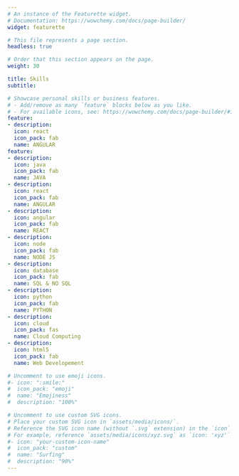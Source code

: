 ```yaml
---
# An instance of the Featurette widget.
# Documentation: https://wowchemy.com/docs/page-builder/
widget: featurette

# This file represents a page section.
headless: true

# Order that this section appears on the page.
weight: 30

title: Skills
subtitle:

# Showcase personal skills or business features.
# - Add/remove as many `feature` blocks below as you like.
# - For available icons, see: https://wowchemy.com/docs/page-builder/#icons
feature:
- description:
  icon: react
  icon_pack: fab
  name: ANGULAR
feature:
- description:
  icon: java
  icon_pack: fab
  name: JAVA
- description:
  icon: react
  icon_pack: fab
  name: ANGULAR
- description:
  icon: angular
  icon_pack: fab
  name: REACT
- description:
  icon: node
  icon_pack: fab
  name: NODE JS
- description:
  icon: database
  icon_pack: fab
  name: SQL & NO SQL   
- description:
  icon: python
  icon_pack: fab
  name: PYTHON
- description:
  icon: cloud
  icon_pack: fas
  name: Cloud Computing
- description:
  icon: html5
  icon_pack: fab
  name: Web Developement

# Uncomment to use emoji icons.
#- icon: ":smile:"
#  icon_pack: "emoji"
#  name: "Emojiness"
#  description: "100%"  

# Uncomment to use custom SVG icons.
# Place your custom SVG icon in `assets/media/icons/`.
# Reference the SVG icon name (without `.svg` extension) in the `icon` field.
# For example, reference `assets/media/icons/xyz.svg` as `icon: 'xyz'`
#- icon: "your-custom-icon-name"
#  icon_pack: "custom"
#  name: "Surfing"
#  description: "90%"
---
```

